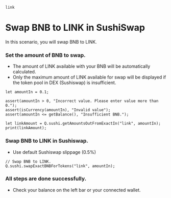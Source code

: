 ```meta-Currency
link
```

# Swap BNB to LINK in SushiSwap

In this scenario, you will swap BNB to LINK.

### Set the amount of BNB to swap.

- The amount of LINK available with your BNB will be automatically calculated.
- Only the maximum amount of LINK available for swap will be displayed if the token pool in DEX (Sushiswap) is insufficient.

```input-Dynamic BNB
let amountIn = 0.1;
```

```input-Verify
assert(amountIn > 0, "Incorrect value. Please enter value more than 0.");
assert(isCurrency(amountIn), "Invalid value");
assert(amountIn <= getBalance(), "Insufficient BNB.");
```

```output-Dynamic LINK
let linkAmount = Q.sushi.getAmountsOutFromExactIn("link", amountIn);
print(linkAmount);
```

### Swap BNB to LINK in Sushiswap.

- Use default Sushiswap slippage (0.5%)

```taster
// Swap BNB to LINK.
Q.sushi.swapExactBNBForTokens("link", amountIn);
```

### All steps are done successfully.

- Check your balance on the left bar or your connected wallet.
